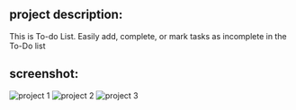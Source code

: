 <h2>project description:</h2>
           This is To-do List. Easily add, complete, or mark tasks as incomplete in the To-Do list


<h2>screenshot:</h2>


![project 1](https://github.com/Alageshwaran04/reactproject/assets/134389764/6d63f333-c7a4-4ab3-8cbb-385206b95cd2)
![project 2](https://github.com/Alageshwaran04/reactproject/assets/134389764/5b3eeaf1-0e8c-4788-a95c-0c6be6320ed6)
![project 3](https://github.com/Alageshwaran04/reactproject/assets/134389764/d4984e97-cc4a-49a5-b984-18579e040c8f)

